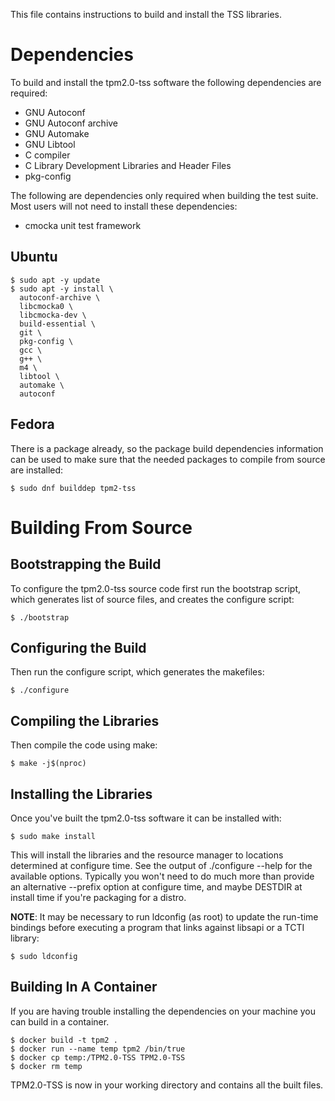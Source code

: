 This file contains instructions to build and install the TSS libraries.

# Dependencies
To build and install the tpm2.0-tss software the following dependencies are
required:
* GNU Autoconf
* GNU Autoconf archive
* GNU Automake
* GNU Libtool
* C compiler
* C Library Development Libraries and Header Files
* pkg-config

The following are dependencies only required when building the test suite.
Most users will not need to install these dependencies:
* cmocka unit test framework

## Ubuntu
```
$ sudo apt -y update
$ sudo apt -y install \
  autoconf-archive \
  libcmocka0 \
  libcmocka-dev \
  build-essential \
  git \
  pkg-config \
  gcc \
  g++ \
  m4 \
  libtool \
  automake \
  autoconf
```

## Fedora

There is a package already, so the package build dependencies information can be
used to make sure that the needed packages to compile from source are installed:

```
$ sudo dnf builddep tpm2-tss
```

# Building From Source
## Bootstrapping the Build
To configure the tpm2.0-tss source code first run the bootstrap script, which
generates list of source files, and creates the configure script:
```
$ ./bootstrap
```

## Configuring the Build
Then run the configure script, which generates the makefiles:
```
$ ./configure
```

## Compiling the Libraries
Then compile the code using make:
```
$ make -j$(nproc)
```

## Installing the Libraries
Once you've built the tpm2.0-tss software it can be installed with:
```
$ sudo make install
```

This will install the libraries and the resource manager to locations
determined at configure time. See the output of ./configure --help for the
available options. Typically you won't need to do much more than provide an
alternative --prefix option at configure time, and maybe DESTDIR at install
time if you're packaging for a distro.

**NOTE**: It may be necessary to run ldconfig (as root) to update the run-time
bindings before executing a program that links against libsapi or a TCTI
library:
```
$ sudo ldconfig
```

## Building In A Container

If you are having trouble installing the dependencies on your machine you can
build in a container.

```
$ docker build -t tpm2 .
$ docker run --name temp tpm2 /bin/true
$ docker cp temp:/TPM2.0-TSS TPM2.0-TSS
$ docker rm temp
```

TPM2.0-TSS is now in your working directory and contains all the built files.

